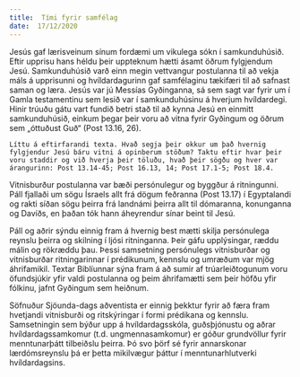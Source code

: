 ```yaml
---
title:  Tími fyrir samfélag
date:  17/12/2020
---
```


Jesús gaf lærisveinum sínum fordæmi um vikulega sókn í samkunduhúsið. Eftir upprisu hans héldu þeir uppteknum hætti ásamt öðrum fylgjendum Jesú. Samkunduhúsið varð einn megin vettvangur postulanna til að vekja máls á upprisunni og hvíldardagurinn gaf samfélaginu tækifæri til að safnast saman og læra. Jesús var jú Messías Gyðinganna, sá sem sagt var fyrir um í Gamla testamentinu sem lesið var í samkunduhúsinu á hverjum hvíldardegi. Hinir trúuðu gátu vart fundið betri stað til að kynna Jesú en einmitt samkunduhúsið, einkum þegar þeir voru að vitna fyrir Gyðingum og öðrum sem „óttuðust Guð“ (Post 13.16, 26).

`Líttu á eftirfarandi texta. Hvað segja þeir okkur um það hvernig fylgjendur Jesú báru vitni á opinberum stöðum? Taktu eftir hvar þeir voru staddir og við hverja þeir töluðu, hvað þeir sögðu og hver var árangurinn: Post 13.14-45; Post 16.13, 14; Post 17.1-5; Post 18.4.`

Vitnisburður postulanna var bæði persónulegur og byggður á ritningunni. Páll fjallaði um sögu Ísraels allt frá dögum feðranna (Post 13.17) í Egyptalandi og rakti síðan sögu þeirra frá landnámi þeirra allt til dómaranna, konunganna og Davíðs, en þaðan tók hann áheyrendur sínar beint til Jesú.

Páll og aðrir sýndu einnig fram á hvernig best mætti skilja persónulega reynslu þeirra og skilning í ljósi ritninganna. Þeir gáfu upplýsingar, ræddu málin og rökræddu þau. Þessi samsetning persónulegs vitnisburðar og vitnisburðar ritningarinnar í prédikunum, kennslu og umræðum var mjög áhrifamikil. Textar Biblíunnar sýna fram á að sumir af trúarleiðtogunum voru öfundsjúkir yfir valdi postulanna og þeim áhrifamætti sem þeir höfðu yfir fólkinu, jafnt Gyðingum sem heiðnum.

Söfnuður Sjöunda-dags aðventista er einnig þekktur fyrir að færa fram hvetjandi vitnisburði og ritskýringar í formi prédikana og kennslu. Samsetningin sem býður upp á hvíldardagsskóla, guðsþjónustu og aðrar hvíldardagssamkomur (t.d. ungmennasamkomur) er góður grundvöllur fyrir menntunarþátt tilbeiðslu þeirra. Þó svo þörf sé fyrir annarskonar lærdómsreynslu þá er þetta mikilvægur þáttur í menntunarhlutverki hvíldardagsins.
